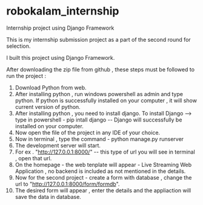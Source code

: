 # robokalam_internship
Internship project using Django Framework

This is my internship submission project as a part of the second round for selection.

I built this project using Django Framework.

After downloading the zip file from github , these steps must be followed to run the project :

1. Download Python from web.
2. After installing python , run windows powershell as admin and type python. If python is successfully installed on your computer , it will show current version of        python.
3. After installing python , you need to install django. To install Django --> type in powershell - pip intall django -- Django will successfully be installed on your      computer.
4. Now open the file of the project in any IDE of your choice.
5. Now in terminal , type the command - python manage.py runserver
6. The development server will start.
7. For ex . "http://127.0.0.1:8000/" -- this type of url you will see in terminal , open that url.
8. On the homepage - the web tenplate will appear - Live Streaming Web Application , no backend is included as not mentioned in the details.
9. Now for the second project - create a form with database , change the url to "http://127.0.0.1:8000/form/formdb".
10. The desired form will appear , enter the details and the appliaction will save the data in database. 
